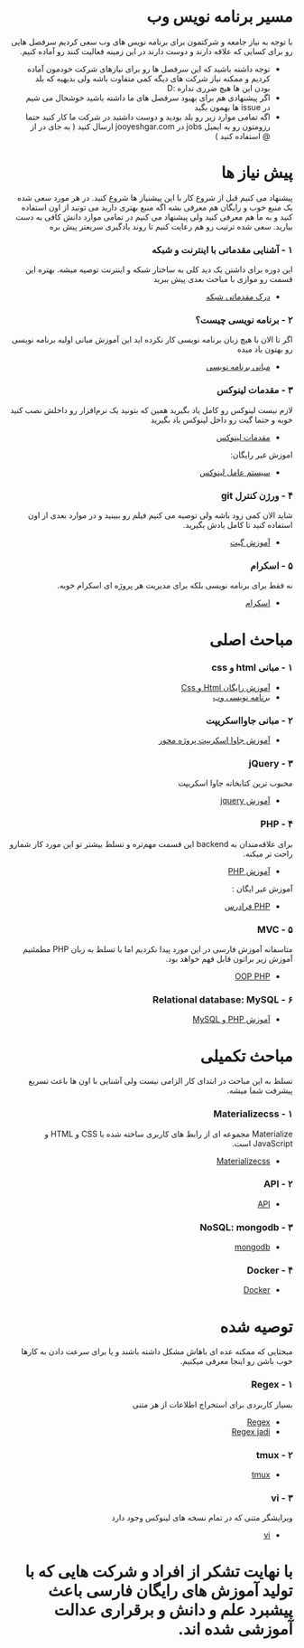 <div dir="rtl"> 

# مسیر برنامه نویس وب

با توجه به نیاز جامعه و شرکتمون برای برنامه نویس های وب سعی کردیم سرفصل هایی رو برای کسایی که علاقه دارند و دوست دارند در این زمینه فعالیت کنند رو آماده کنیم.

* توجه داشته باشید که این سرفصل ها رو برای نیازهای شرکت خودمون آماده کردیم و ممکنه نیاز شرکت های دیگه کمی متفاوت باشه ولی بدیهیه که بلد بودن این ها هیچ ضرری نداره :D
* اگر پیشنهادی هم برای بهبود سرفصل های ما داشته باشید خوشحال می شیم در issue ها بهمون بگید
* اگه تمامی موارد زیر رو بلد بودید و دوست داشتید در شرکت ما کار کنید حتما رزومتون رو به ایمیل jobs در jooyeshgar.com ارسال کنید ( به جای در از @ استفاده کنید )

# پیش نیاز ها 
پیشنهاد می کنیم قبل از شروع کار با این پیشنیاز ها شروع کنید. در هر مورد سعی شده یک منبع خوب و رایگان هم معرفی بشه اگه منبع بهتری دارید می تونید از اون استفاده کنید و به ما هم معرفی کنید ولی پیشنهاد می کنیم در تمامی موارد دانش کافی به دست بیارید.
سعی شده ترتیب رو هم  رعایت کنیم تا روند یادگیری سریعتر پیش بره

### ۱ - آشنایی مقدماتی با اینترنت و شبکه
این دوره برای داشتن یک دید کلی به ساختار شبکه و  اینترنت توصیه میشه. بهتره این قسمت رو موازی با مباحث بعدی پیش ببرید

* [درک مقدماتی شبکه](https://www.youtube.com/playlist?list=PL-tKrPVkKKE00meXoxmIy6EgldK5XE-Z_)
### ۲ - برنامه نویسی چیست؟
اگر تا الان با هیچ زبان برنامه نویسی کار نکرده اید این آموزش مبانی اولیه برنامه نویسی رو بهتون یاد میده

* [مبانی برنامه نویسی](https://faradars.org/courses/fvrprg101-programming-basics-concepts)
### ۳ - مقدمات لینوکس
لازم نیست لینوکس رو کامل یاد بگیرید همین که بتونید یک نرم‌افزار رو داخلش نصب کنید خوبه و حتما گیت رو داخل لینوکس یاد بگیرید

* [مقدمات لینوکس](https://www.aparat.com/nasser4321)

اموزش غیر رایگان:
* [سیستم عامل لینوکس](https://faradars.org/courses/fvlnx9510-basic-linux-operating-system)
### ۴ - ورژن کنترل git
شاید الان کمی زود باشه ولی توصیه می کنیم فیلم رو ببینید و در موارد بعدی از اون استفاده کنید تا کامل یادش بگیرید.

* [آموزش گیت](https://faradars.org/courses/fvgit9609-git-github-gitlab )
### ۵ - اسکرام
نه فقط برای برنامه نویسی بلکه برای مدیریت هر پروژه ای اسکرام خوبه.

* [اسکرام](https://scrum.ir/%D8%A8%DB%8C%D8%A7%D9%86%DB%8C%D9%87-%DA%86%D8%A7%D8%A8%DA%A9/scrum-guide/)

# مباحث اصلی
### ۱ - مبانی html و css
* [آموزش رایگان Html و Css](https://toplearn.com/courses/2165/%D8%A2%D9%85%D9%88%D8%B2%D8%B4-%D8%B1%D8%A7%DB%8C%DA%AF%D8%A7%D9%86-html-%D9%88-css) 
* [برنامه نویسی وب](https://maktabkhooneh.org/course/%D8%A8%D8%B1%D9%86%D8%A7%D9%85%D9%87-%D9%86%D9%88%DB%8C%D8%B3%DB%8C-%D9%88%D8%A8-mk74/ )

### ۲ - مبانی جاوااسکریپت
* [آموزش جاوا اسکریپت پروژه محور](https://maktabkhooneh.org/course/%D8%A2%D9%85%D9%88%D8%B2%D8%B4-%D8%B1%D8%A7%DB%8C%DA%AF%D8%A7%D9%86-Javascript-%D9%BE%D8%B1%D9%88%DA%98%D9%87-%D9%85%D8%AD%D9%88%D8%B1-mk1056/ )

### ۳ - jQuery
محبوب ترین کتابخانه جاوا اسکریپت 

* [آموزش jquery](https://topsite98.com/post/40/Download-free-jquery )

### ۴ - PHP
برای علاقه‌مندان به backend این قسمت مهم‌تره و تسلط بیشتر تو این مورد کار شمارو راحت تر میکنه.

* [آموزش PHP](https://roocket.ir/series/learning-php )

آموزش غیر ایگان :
* [PHP فرادرس](https://faradars.org/courses/fvrphp101-php-programming)
### ۵ - MVC 
متاسفانه آموزش فارسی در این مورد پیدا نکردیم اما با تسلط به زبان PHP مطمئنیم آموزش زیر براتون قابل فهم خواهد بود.

* [OOP PHP](https://youtube.com/playlist?list=PLFHz2csJcgk-7hgKrjUa_IP5YCLE4vJhV )
### ۶ - Relational database: MySQL
* [آموزش PHP و MySQL](https://maktabkhooneh.org/course/%D8%A2%D9%85%D9%88%D8%B2%D8%B4-%D8%B1%D8%A7%DB%8C%DA%AF%D8%A7%D9%86-php-%D9%88-mysql-%D9%BE%D8%B1%D9%88%DA%98%D9%87-%D9%85%D8%AD%D9%88%D8%B1-mk1074/)


# مباحث تکمیلی
تسلط به این مباحث در ابتدای کار الزامی نیست ولی آشنایی با اون ها باعث تسریع پیشرفت شما میشه.
### ۱ - Materializecss
Materialize مجموعه ای از رابط های کاربری ساخته شده با CSS و HTML و JavaScript است.

* [Materializecss](https://materializecss.com/)
### ۲ - API
* [API](https://www.youtube.com/watch?v=WPZnqMGRyHg&list=PL-tKrPVkKKE1Y_o_h2w85dzVdoX5t7SI0&index=20 )
### ۳ - NoSQL: mongodb
* [mongodb](https://reactapp.ir/courses/%D8%AF%D9%88%D8%B1%D9%87-%D9%87%D8%A7%DB%8C-%D8%A2%D9%85%D9%88%D8%B2%D8%B4%DB%8C/%D8%A2%D9%85%D9%88%D8%B2%D8%B4-mongodb/ )
### ۴ - Docker
* [Docker](https://www.youtube.com/watch?v=_jKNnHROiC0&list=PL-tKrPVkKKE1Y_o_h2w85dzVdoX5t7SI0&index=37)

# توصیه شده
مبحثایی که ممکنه عده ای باهاش مشکل داشته باشند و یا برای سرعت دادن به کارها  خوب باشن رو اینجا معرفی میکنیم.
### ۱ - Regex
بسیار کاربردی برای استخراج اطلاعات از هر متنی

* [Regex](https://youtube.com/playlist?list=PLWdD4OLxwaaRyR3NI26VpO5Yqzr_eEs3x)
* [Regex jadi](https://www.youtube.com/watch?v=m2zlSAsePNg&t=659s)
### ۲ - tmux
* [tmux](https://www.youtube.com/watch?v=En4wcQnY2Og&list=PL-tKrPVkKKE2AniHDmp6zK9KGD1sjf0bd&index=12 )
### ۳ - vi
ویرایشگر متنی که در تمام نسخه های لینوکس وجود دارد

* [vi](https://www.youtube.com/watch?v=BnfJJtcVFPo&list=PL-tKrPVkKKE2AniHDmp6zK9KGD1sjf0bd&index=14)

# با نهایت تشکر از افراد و شرکت هایی که با تولید آموزش های رایگان فارسی باعث پیشبرد علم و دانش و برقراری عدالت آموزشی شده اند.  
